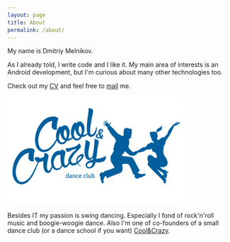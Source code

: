```yaml
---
layout: page
title: About
permalink: /about/
---
```


My name is Dmitriy Melnikov.

As I already told, I write code and I like it. My main area of interests is an Android development, but I'm curious about many other technologies too.

Check out my [CV][cv] and feel free to [mail][mail] me.

![](/assets/images/cc-logo2.png)

Besides IT my passion is swing dancing. Especially I fond of rock'n'roll music and boogie-woogie dance. Also I'm one of co-founders of a small dance club (or a dance school if you want) <a href="http://coolandcrazy.ru/">Cool&Crazy</a>.

[cv]: /cv/
[mail]: mailto:melnikovdv@gmail.com
